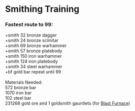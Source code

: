 # Smithing Training

### Fastest route to 99:

\+smith 32 bronze dagger\
\+smith 24 bronze scimitar\
\+smith 69 bronze warhammer\
\+smith 57 bronze platebody\
\+smith 150 iron warhammer\
\+smith 124 iron platebody\
\+smith 34 steel warhammer\
\+bf gold bar repeat until 99\
\
Materials Needed:\
572 bronze bar\
1070 iron bar\
102 steel bar\
231268 gold ore and 1 goldsmith gauntlets (for [Blast Furnace](https://wiki.oldschool.gg/skills/smithing/blast-furnace))
